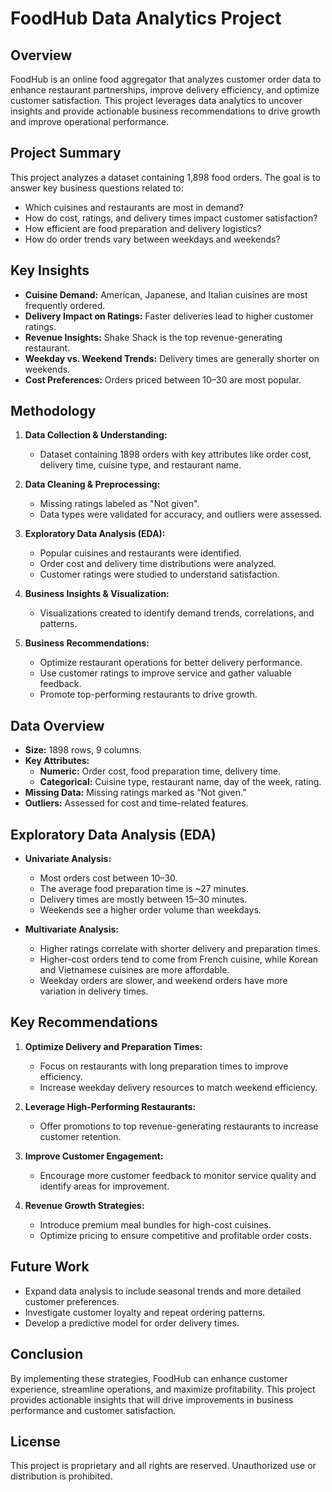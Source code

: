 # FoodHub Data Analytics Project

## Overview
FoodHub is an online food aggregator that analyzes customer order data to enhance restaurant partnerships, improve delivery efficiency, and optimize customer satisfaction. This project leverages data analytics to uncover insights and provide actionable business recommendations to drive growth and improve operational performance.

## Project Summary
This project analyzes a dataset containing 1,898 food orders. The goal is to answer key business questions related to:
- Which cuisines and restaurants are most in demand?
- How do cost, ratings, and delivery times impact customer satisfaction?
- How efficient are food preparation and delivery logistics?
- How do order trends vary between weekdays and weekends?

## Key Insights
- **Cuisine Demand:** American, Japanese, and Italian cuisines are most frequently ordered.
- **Delivery Impact on Ratings:** Faster deliveries lead to higher customer ratings.
- **Revenue Insights:** Shake Shack is the top revenue-generating restaurant.
- **Weekday vs. Weekend Trends:** Delivery times are generally shorter on weekends.
- **Cost Preferences:** Orders priced between $10–$30 are most popular.

## Methodology
1. **Data Collection & Understanding:**
   - Dataset containing 1898 orders with key attributes like order cost, delivery time, cuisine type, and restaurant name.
   
2. **Data Cleaning & Preprocessing:**
   - Missing ratings labeled as "Not given".
   - Data types were validated for accuracy, and outliers were assessed.

3. **Exploratory Data Analysis (EDA):**
   - Popular cuisines and restaurants were identified.
   - Order cost and delivery time distributions were analyzed.
   - Customer ratings were studied to understand satisfaction.

4. **Business Insights & Visualization:**
   - Visualizations created to identify demand trends, correlations, and patterns.

5. **Business Recommendations:**
   - Optimize restaurant operations for better delivery performance.
   - Use customer ratings to improve service and gather valuable feedback.
   - Promote top-performing restaurants to drive growth.

## Data Overview
- **Size:** 1898 rows, 9 columns.
- **Key Attributes:**
  - **Numeric:** Order cost, food preparation time, delivery time.
  - **Categorical:** Cuisine type, restaurant name, day of the week, rating.
- **Missing Data:** Missing ratings marked as “Not given.”
- **Outliers:** Assessed for cost and time-related features.

## Exploratory Data Analysis (EDA)
- **Univariate Analysis:**
  - Most orders cost between $10–$30.
  - The average food preparation time is ~27 minutes.
  - Delivery times are mostly between 15–30 minutes.
  - Weekends see a higher order volume than weekdays.

- **Multivariate Analysis:**
  - Higher ratings correlate with shorter delivery and preparation times.
  - Higher-cost orders tend to come from French cuisine, while Korean and Vietnamese cuisines are more affordable.
  - Weekday orders are slower, and weekend orders have more variation in delivery times.

## Key Recommendations
1. **Optimize Delivery and Preparation Times:**
   - Focus on restaurants with long preparation times to improve efficiency.
   - Increase weekday delivery resources to match weekend efficiency.

2. **Leverage High-Performing Restaurants:**
   - Offer promotions to top revenue-generating restaurants to increase customer retention.

3. **Improve Customer Engagement:**
   - Encourage more customer feedback to monitor service quality and identify areas for improvement.

4. **Revenue Growth Strategies:**
   - Introduce premium meal bundles for high-cost cuisines.
   - Optimize pricing to ensure competitive and profitable order costs.

## Future Work
- Expand data analysis to include seasonal trends and more detailed customer preferences.
- Investigate customer loyalty and repeat ordering patterns.
- Develop a predictive model for order delivery times.

## Conclusion
By implementing these strategies, FoodHub can enhance customer experience, streamline operations, and maximize profitability. This project provides actionable insights that will drive improvements in business performance and customer satisfaction.

## License
This project is proprietary and all rights are reserved. Unauthorized use or distribution is prohibited.
